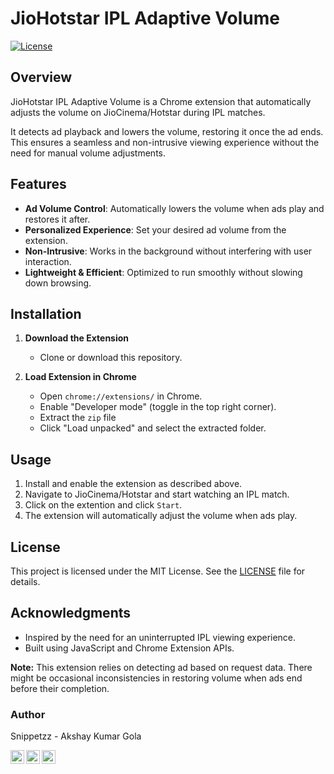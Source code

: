 # JioHotstar IPL Adaptive Volume

[![License](https://img.shields.io/badge/license-MIT-blue.svg)](LICENSE)

## Overview

JioHotstar IPL Adaptive Volume is a Chrome extension that automatically adjusts the volume on JioCinema/Hotstar during IPL matches.

It detects ad playback and lowers the volume, restoring it once the ad ends. This ensures a seamless and non-intrusive viewing experience without the need for manual volume adjustments.

## Features

- **Ad Volume Control**: Automatically lowers the volume when ads play and restores it after.
- **Personalized Experience**: Set your desired ad volume from the extension.
- **Non-Intrusive**: Works in the background without interfering with user interaction.
- **Lightweight & Efficient**: Optimized to run smoothly without slowing down browsing.

## Installation

1. **Download the Extension**
   - Clone or download this repository.

2. **Load Extension in Chrome**
   - Open `chrome://extensions/` in Chrome.
   - Enable "Developer mode" (toggle in the top right corner).
   - Extract the `zip` file
   - Click "Load unpacked" and select the extracted folder.

## Usage

1. Install and enable the extension as described above.
2. Navigate to JioCinema/Hotstar and start watching an IPL match.
3. Click on the extention and click `Start`.
3. The extension will automatically adjust the volume when ads play.


## License

This project is licensed under the MIT License. See the [LICENSE](LICENSE) file for details.

## Acknowledgments

- Inspired by the need for an uninterrupted IPL viewing experience.
- Built using JavaScript and Chrome Extension APIs.


**Note:** This extension relies on detecting ad based on request data. There might be occasional inconsistencies in restoring volume when ads end before their completion.


### Author

Snippetzz - Akshay Kumar Gola

[<img align="left" alt="codeSTACKr | LinkedIn" width="22px" src="https://cdn.jsdelivr.net/npm/simple-icons@v3/icons/linkedin.svg" />][linkedin]
[<img align="left" alt="codeSTACKr | LinkedIn" width="22px" src="https://cdn.jsdelivr.net/npm/simple-icons@v3/icons/youtube.svg" />][youtube]
[<img align="left" alt="codeSTACKr | LinkedIn" width="22px" src="https://cdn.jsdelivr.net/npm/simple-icons@v3/icons/instagram.svg" />][instagram]

[linkedin]: https://www.linkedin.com/in/akshay-kumar-gola/
[youtube]: https://www.youtube.com/@amsnippetzz
[instagram]: https://www.instagram.com/snippet.zz/